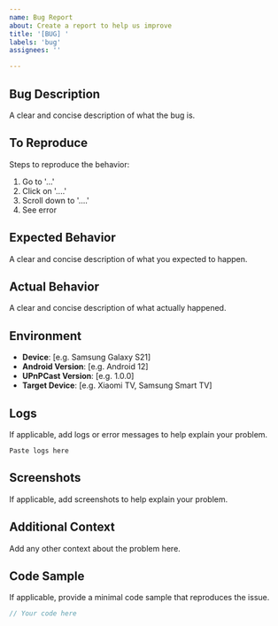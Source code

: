```yaml
---
name: Bug Report
about: Create a report to help us improve
title: '[BUG] '
labels: 'bug'
assignees: ''

---
```


## Bug Description
A clear and concise description of what the bug is.

## To Reproduce
Steps to reproduce the behavior:
1. Go to '...'
2. Click on '....'
3. Scroll down to '....'
4. See error

## Expected Behavior
A clear and concise description of what you expected to happen.

## Actual Behavior
A clear and concise description of what actually happened.

## Environment
- **Device**: [e.g. Samsung Galaxy S21]
- **Android Version**: [e.g. Android 12]
- **UPnPCast Version**: [e.g. 1.0.0]
- **Target Device**: [e.g. Xiaomi TV, Samsung Smart TV]

## Logs
If applicable, add logs or error messages to help explain your problem.

```
Paste logs here
```

## Screenshots
If applicable, add screenshots to help explain your problem.

## Additional Context
Add any other context about the problem here.

## Code Sample
If applicable, provide a minimal code sample that reproduces the issue.

```kotlin
// Your code here
``` 
